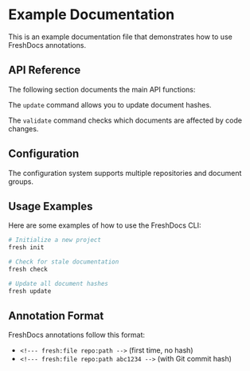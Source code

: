 # Example Documentation

This is an example documentation file that demonstrates how to use FreshDocs annotations.

## API Reference

The following section documents the main API functions:

<!--- fresh:file core:cmd/update.go -->
The `update` command allows you to update document hashes.

<!--- fresh:file core:cmd/validate.go -->
The `validate` command checks which documents are affected by code changes.

## Configuration

<!--- fresh:file core:config/config.go -->
The configuration system supports multiple repositories and document groups.

## Usage Examples

Here are some examples of how to use the FreshDocs CLI:

```bash
# Initialize a new project
fresh init

# Check for stale documentation
fresh check

# Update all document hashes
fresh update
```

## Annotation Format

FreshDocs annotations follow this format:
- `<!--- fresh:file repo:path -->` (first time, no hash)
- `<!--- fresh:file repo:path abc1234 -->` (with Git commit hash) 